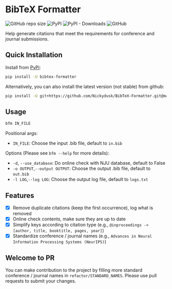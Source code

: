 # BibTeX Formatter

![GitHub repo size](https://img.shields.io/github/repo-size/Nickydusk/bibtex-formatter) ![PyPI](https://img.shields.io/pypi/v/bibtex-formatter) ![PyPI - Downloads](https://img.shields.io/pypi/dm/bibtex-formatter) ![GitHub](https://img.shields.io/github/license/Nickydusk/BibTex-Formatter)

Help generate citations that meet the requirements for conference and journal submissions.

## Quick Installation
Install from [PyPi](https://pypi.org/project/bibtex-formatter/):

```bash
pip install -U bibtex-formatter
```

Alternatively, you can also install the latest version (not stable) from github:

```bash
pip install -U git+https://github.com/Nickydusk/BibTeX-Formatter.git@main
```

## Usage

```bash
bfm IN_FILE
```

Positional args:
- `IN_FILE`: Choose the input .bib file, default to `in.bib`

Options (Please see `bfm --help` for more details):
- `-d`, `--use_database`: Do online check with NJU database, default to False
- `-o OUTPUT`,`--output OUTPUT`: Choose the output .bib file, default to `out.bib`
- `-l LOG`,`--log LOG`: Choose the output log file, default to `logs.txt`

## Features
- [x] Remove duplicate citations (keep the first occurrence), log what is removed
- [x] Online check contents, make sure they are up to date 
- [x] Simplify keys according to citation type (e.g., `@inproceedings -> [author, title, booktitle, pages, year]`)
- [x] Standardize conference / journal names (e.g., `Advances in Neural Information Processing Systems (NeurIPS)`)

## Welcome to PR

You can make contribution to the project by filling more standard conference / journal names in `refactor/STANDARD_NAMES`. Please use pull requests to submit your changes.
